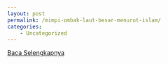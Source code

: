 ```yaml
---
layout: post
permalink: /mimpi-ombak-laut-besar-menurut-islam/
categories:
    - Uncategorized
---
```


[Baca Selengkapnya](/02)
